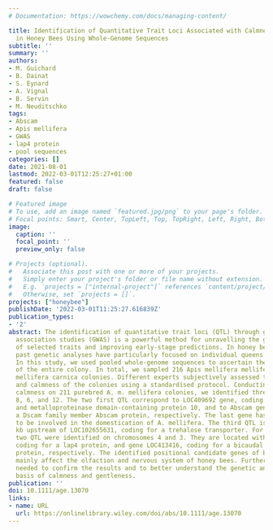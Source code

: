 ```yaml
---
# Documentation: https://wowchemy.com/docs/managing-content/

title: Identification of Quantitative Trait Loci Associated with Calmness and Gentleness
  in Honey Bees Using Whole-Genome Sequences
subtitle: ''
summary: ''
authors:
- M. Guichard
- B. Dainat
- S. Eynard
- A. Vignal
- B. Servin
- M. Neuditschko
tags:
- Abscam
- Apis mellifera
- GWAS
- lap4 protein
- pool sequences
categories: []
date: 2021-08-01
lastmod: 2022-03-01T12:25:27+01:00
featured: false
draft: false

# Featured image
# To use, add an image named `featured.jpg/png` to your page's folder.
# Focal points: Smart, Center, TopLeft, Top, TopRight, Left, Right, BottomLeft, Bottom, BottomRight.
image:
  caption: ''
  focal_point: ''
  preview_only: false

# Projects (optional).
#   Associate this post with one or more of your projects.
#   Simply enter your project's folder or file name without extension.
#   E.g. `projects = ["internal-project"]` references `content/project/deep-learning/index.md`.
#   Otherwise, set `projects = []`.
projects: ["honeybee"]
publishDate: '2022-03-01T11:25:27.616839Z'
publication_types:
- '2'
abstract: The identification of quantitative trait loci (QTL) through genome-wide
  association studies (GWAS) is a powerful method for unravelling the genetic background
  of selected traits and improving early-stage predictions. In honey bees (Apis mellifera),
  past genetic analyses have particularly focused on individual queens and workers.
  In this study, we used pooled whole-genome sequences to ascertain the genetic variation
  of the entire colony. In total, we sampled 216 Apis mellifera mellifera and 28 Apis
  mellifera carnica colonies. Different experts subjectively assessed the gentleness
  and calmness of the colonies using a standardised protocol. Conducting a GWAS for
  calmness on 211 purebred A. m. mellifera colonies, we identified three QTL, on chromosomes
  8, 6, and 12. The two first QTL correspond to LOC409692 gene, coding for a disintegrin
  and metalloproteinase domain-containing protein 10, and to Abscam gene, coding for
  a Dscam family member Abscam protein, respectively. The last gene has been reported
  to be involved in the domestication of A. mellifera. The third QTL is located 13
  kb upstream of LOC102655631, coding for a trehalose transporter. For gentleness,
  two QTL were identified on chromosomes 4 and 3. They are located within gene LOC413669,
  coding for a lap4 protein, and gene LOC413416, coding for a bicaudal C homolog 1-B
  protein, respectively. The identified positional candidate genes of both traits
  mainly affect the olfaction and nervous system of honey bees. Further research is
  needed to confirm the results and to better understand the genetic and phenotypic
  basis of calmness and gentleness.
publication: ''
doi: 10.1111/age.13070
links:
- name: URL
  url: https://onlinelibrary.wiley.com/doi/abs/10.1111/age.13070
---
```


